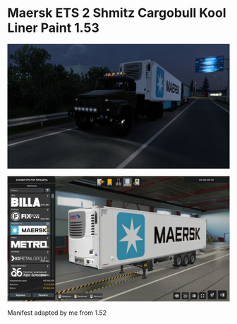 # Maersk ETS 2 Shmitz Cargobull Kool Liner Paint 1.53

![Maersk paint](screen1.png)

![Maersk paint](screen2.png)

Manifest adapted by me from 1.52
